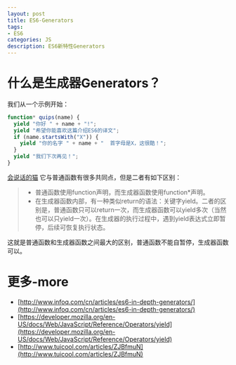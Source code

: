```yaml
---
layout: post
title: ES6-Generators
tags:
- ES6
categories: JS
description: ES6新特性Generators
---
```


# 什么是生成器Generators？

我们从一个示例开始：
```js
function* quips(name) {
  yield "你好 " + name + "!";
  yield "希望你能喜欢这篇介绍ES6的译文";
  if (name.startsWith("X")) {
    yield "你的名字 " + name + "  首字母是X，这很酷！";
  }
  yield "我们下次再见！";
}
```
[会说话的猫](http://people.mozilla.org/~jorendorff/demos/meow.html)
它与普通函数有很多共同点，但是二者有如下区别：
> + 普通函数使用function声明，而生成器函数使用function*声明。
> + 在生成器函数内部，有一种类似return的语法：关键字yield。二者的区别是，普通函数只可以return一次，而生成器函数可以yield多次（当然也可以只yield一次）。在生成器的执行过程中，遇到yield表达式立即暂停，后续可恢复执行状态。

这就是普通函数和生成器函数之间最大的区别，普通函数不能自暂停，生成器函数可以。




# 更多-more
+ [http://www.infoq.com/cn/articles/es6-in-depth-generators/](http://www.infoq.com/cn/articles/es6-in-depth-generators/)
+ [https://developer.mozilla.org/en-US/docs/Web/JavaScript/Reference/Operators/yield](https://developer.mozilla.org/en-US/docs/Web/JavaScript/Reference/Operators/yield)
+ [http://www.tuicool.com/articles/ZJBfmuN](http://www.tuicool.com/articles/ZJBfmuN)























